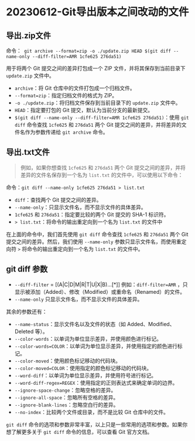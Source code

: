 # 20230612-Git导出版本之间改动的文件

## 导出.zip文件

命令：` git archive --format=zip -o ./update.zip HEAD $(git diff --name-only --diff-filter=AMR 1cfe625 276da51)`

用于将两个 Git 提交之间的差异打包成一个 ZIP 文件，并将其保存到当前目录下`update.zip` 文件中。

- `archive`：将 Git 仓库中的文件打包成一个归档文件。
- `--format=zip`：指定归档文件的格式为 ZIP。
- `-o ./update.zip`：将归档文件保存到当前目录下的 `update.zip` 文件中。
- `HEAD`：指定要打包的 Git 提交，默认为当前分支的最新提交。
- `$(git diff --name-only --diff-filter=AMR 1cfe625 276da51)`：使用 `git diff` 命令查找 `1cfe625` 和 `276da51` 两个 Git 提交之间的差异，并将差异的文件名作为参数传递给 `git archive` 命令。

## 导出.txt文件

> 例如，如果你想查找 `1cfe625` 和 `276da51` 两个 Git 提交之间的差异，并将差异的文件名保存到一个名为 `list.txt` 的文件中，可以使用以下命令：

命令：`git diff --name-only 1cfe625 276da51 > list.txt`

- `diff`：查找两个 Git 提交之间的差异。
- `--name-only`：只显示文件名，而不显示文件的具体差异。
- `1cfe625` 和 `276da51`：指定要比较的两个 Git 提交的 SHA-1 标识符。
- `> list.txt`：将命令的输出重定向到一个名为 `list.txt` 的文件中

在上面的命令中，我们首先使用 `git diff` 命令查找 `1cfe625` 和 `276da51` 两个 Git 提交之间的差异。然后，我们使用 `--name-only` 参数只显示文件名，而使用重定向符 `>` 将命令的输出重定向到一个名为 `list.txt` 的文件中。

## git diff 参数

- `--diff-filter` =  [(A|C|D|M|R|T|U|X|B)…[*]] 
  例如：`diff-filter=AMR` ，只显示被添加（Added）、修改（Modified）或重命名（Renamed）的文件。
- `--name-only`   只显示文件名，而不显示文件的具体差异。

其余的参数还有：

- `--name-status`：显示文件名以及文件的状态（如 Added、Modified、Deleted 等）。
- `--color-words`：以单词为单位显示差异，并使用颜色进行标记。
- `--color-words=COLOR`：以单词为单位显示差异，并使用指定的颜色进行标记。
- `--color-moved`：使用颜色标记移动的代码块。
- `--color-moved=COLOR`：使用指定的颜色标记移动的代码块。
- `--word-diff`：以单词为单位显示差异，并使用符号进行标记。
- `--word-diff-regex=REGEX`：使用指定的正则表达式来确定单词的边界。
- `--ignore-space-change`：忽略空格的差异。
- `--ignore-all-space`：忽略所有空格的差异。
- `--ignore-blank-lines`：忽略空白行的差异。
- `--no-index`：比较两个文件或目录，而不是比较 Git 仓库中的文件。

`git diff` 命令的选项和参数非常丰富，以上只是一些常用的选项和参数。如果你想了解更多关于 `git diff` 命令的信息，可以查看 Git 官方文档。